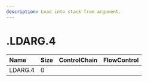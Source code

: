 ```yaml
---
description: Load into stack from argument.
---
```


# .LDARG.4

| Name | Size | ControlChain | FlowControl |
| :--- | :--- | :--- | :--- |
| LDARG.4 | 0 |  |  |

